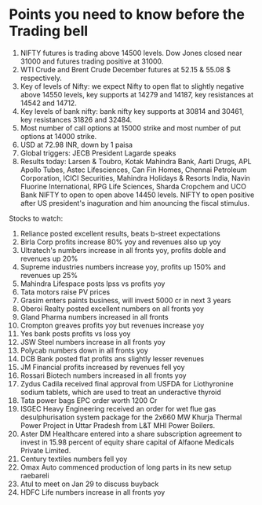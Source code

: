 # Points you need to know before the Trading bell
1. NIFTY futures is trading above 14500 levels. Dow Jones closed near 31000 and futures trading positive at 31000.
2. WTI Crude and Brent Crude December futures at 52.15 & 55.08 $ respectively. 
3. Key of levels of Nifty: we expect Nifty to open flat to slightly negative above 14550 levels, key supports at 14279 and 14187, key resistances at 14542 and 14712.
4. Key levels of bank nifty: bank nifty key supports at 30814 and 30461, key resistances 31826 and 32484.
5. Most number of call options at 15000 strike and most number of put options at 14000 strike.
6. USD at 72.98 INR, down by 1 paisa
7. Global triggers: JECB President Lagarde speaks
8. Results today: Larsen & Toubro, Kotak Mahindra Bank, Aarti Drugs, APL Apollo Tubes, Astec Lifesciences, Can Fin Homes, Chennai Petroleum Corporation, ICICI Securities, Mahindra Holidays & Resorts India, Navin Fluorine International, RPG Life Sciences, Sharda Cropchem and UCO Bank
NIFTY to open to open above 14450 levels. NIFTY to open positive after US president's inaguration and him anouncing the fiscal stimulus.

Stocks to watch:
1. Reliance posted excellent results, beats b-street expectations 
2. Birla Corp profits increase 80% yoy and revenues also up yoy
3. Ultratech's numbers increase in all fronts yoy, profits doble and revenues up 20%
4. Supreme industries numbers increase yoy, profits up 150% and revenues up 25%
5. Mahindra Lifespace posts lpss vs profits yoy
6. Tata motors raise PV prices
7. Grasim enters paints business, will invest 5000 cr in next 3 years
8. Oberoi Realty posted excellent numbers on all fronts yoy
9. Gland Pharma numbers increased in all fronts
10. Crompton greaves profits yoy but revenues increase yoy
11. Yes bank posts profits vs loss yoy
12. JSW Steel numbers increase in all fronts yoy
13. Polycab numbers down in all fronts yoy
14. DCB Bank posted flat profits ans slightly lesser revenues 
15. JM Financial profits increased by revenues fell yoy
16. Rossari Biotech numbers increased in all fronts yoy
17. Zydus Cadila received final approval from USFDA for Liothyronine sodium tablets, which are used to treat an underactive thyroid
18. Tata power bags EPC order worth 1200 Cr
19. ISGEC Heavy Engineering received an order for wet flue gas desulphurisation system package for the 2x660 MW Khurja Thermal Power Project in Uttar Pradesh from L&T MHI Power Boilers.
20. Aster DM Healthcare entered into a share subscription agreement to invest in 15.98 percent of equity share capital of Alfaone Medicals Private Limited.
21. Century textiles numbers fell yoy
22. Omax Auto commenced production of long parts in its new setup raebareli
23. Atul to meet on Jan 29 to discuss buyback
24. HDFC Life numbers increase in all fronts yoy

